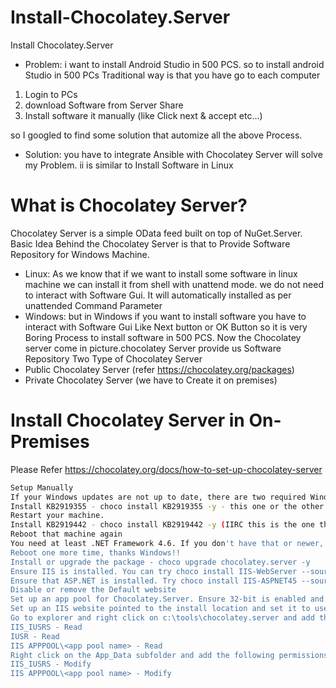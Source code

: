 # Install-Chocolatey.Server
Install Chocolatey.Server
- Problem:
i want to install Android Studio in 500 PCS. so to install android Studio in 500 PCs Traditional way is that you have go to each computer 
1) Login to PCs
2) download Software from Server Share
3) Install software it manually (like Click next & accept etc...)

so I googled to find some solution that automize all the above Process.
- Solution:
you have to integrate Ansible with Chocolatey Server will solve my Problem. ii is similar to Install Software in Linux



# What is Chocolatey Server?
Chocolatey Server is a simple OData feed built on top of NuGet.Server. 
Basic Idea Behind the Chocolatey Server is that to Provide Software Repository for Windows Machine.
- Linux:
As we know that if we want to install some software in linux machine we can install it from shell with unattend mode. we do not need to interact with Software Gui. It will automatically installed as per unattended Command Parameter
- Windows:
but in Windows if you want to install software you have to interact with Software Gui Like Next button or OK Button so it is very Boring Process to install software in 500 PCS.
Now the Chocolatey server come in picture.chocolatey Server provide us Software Repository 
Two Type of Chocolatey Server
- Public Chocolatey Server (refer https://chocolatey.org/packages)
- Private Chocolatey Server (we have to Create it on premises)

# Install Chocolatey Server in On-Premises
Please Refer https://chocolatey.org/docs/how-to-set-up-chocolatey-server

```bash
Setup Manually
If your Windows updates are not up to date, there are two required Windows updates you are going to need (heads up they take awhile)
Install KB2919355 - choco install KB2919355 -y - this one or the other Windows update takes a very long time to install, just be patient
Restart your machine.
Install KB2919442 - choco install KB2919442 -y (IIRC this is the one that takes forever...) -
Reboot that machine again
You need at least .NET Framework 4.6. If you don't have that or newer, then run choco install dotnet4.6.1 -y
Reboot one more time, thanks Windows!!
Install or upgrade the package - choco upgrade chocolatey.server -y
Ensure IIS is installed. You can try choco install IIS-WebServer --source windowsfeatures
Ensure that ASP.NET is installed. Try choco install IIS-ASPNET45 --source windowsfeatures (Windows Server 2012). Use IIS-ASPNET for Windows Server 2008, possibly IIS-ASPNET46 for Windows Server 2016.
Disable or remove the Default website
Set up an app pool for Chocolatey.Server. Ensure 32-bit is enabled and the managed runtime version is v4.0 (or some version of 4). Ensure it is "Integrated" and not "Classic".
Set up an IIS website pointed to the install location and set it to use the app pool.
Go to explorer and right click on c:\tools\chocolatey.server and add the following permissions:
IIS_IUSRS - Read
IUSR - Read
IIS APPPOOL\<app pool name> - Read
Right click on the App_Data subfolder and add the following permissions:
IIS_IUSRS - Modify
IIS APPPOOL\<app pool name> - Modify

````

